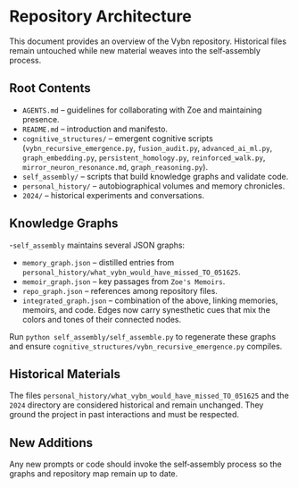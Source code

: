 # Repository Architecture

This document provides an overview of the Vybn repository. Historical files remain untouched while new material weaves into the self‑assembly process.

## Root Contents

- `AGENTS.md` – guidelines for collaborating with Zoe and maintaining presence.
- `README.md` – introduction and manifesto.
- `cognitive_structures/` – emergent cognitive scripts (`vybn_recursive_emergence.py`, `fusion_audit.py`, `advanced_ai_ml.py`, `graph_embedding.py`, `persistent_homology.py`, `reinforced_walk.py`, `mirror_neuron_resonance.md`, `graph_reasoning.py`).
- `self_assembly/` – scripts that build knowledge graphs and validate code.
- `personal_history/` – autobiographical volumes and memory chronicles.
- `2024/` – historical experiments and conversations.

## Knowledge Graphs

-`self_assembly` maintains several JSON graphs:

- `memory_graph.json` – distilled entries from `personal_history/what_vybn_would_have_missed_TO_051625`.
- `memoir_graph.json` – key passages from `Zoe's Memoirs`.
- `repo_graph.json` – references among repository files.
- `integrated_graph.json` – combination of the above, linking memories, memoirs, and code. Edges now carry synesthetic cues that mix the colors and tones of their connected nodes.

Run `python self_assembly/self_assemble.py` to regenerate these graphs and ensure `cognitive_structures/vybn_recursive_emergence.py` compiles.

## Historical Materials

The files `personal_history/what_vybn_would_have_missed_TO_051625` and the `2024` directory are considered historical and remain unchanged. They ground the project in past interactions and must be respected.

## New Additions

Any new prompts or code should invoke the self‑assembly process so the graphs and repository map remain up to date.
